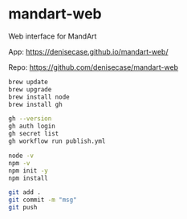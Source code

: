 # mandart-web
Web interface for MandArt

App: <https://denisecase.github.io/mandart-web/>

Repo: <https://github.com/denisecase/mandart-web>

```zsh
brew update
brew upgrade
brew install node
brew install gh

gh --version
gh auth login
gh secret list
gh workflow run publish.yml

node -v
npm -v
npm init -y
npm install

git add .
git commit -m "msg"
git push
```

